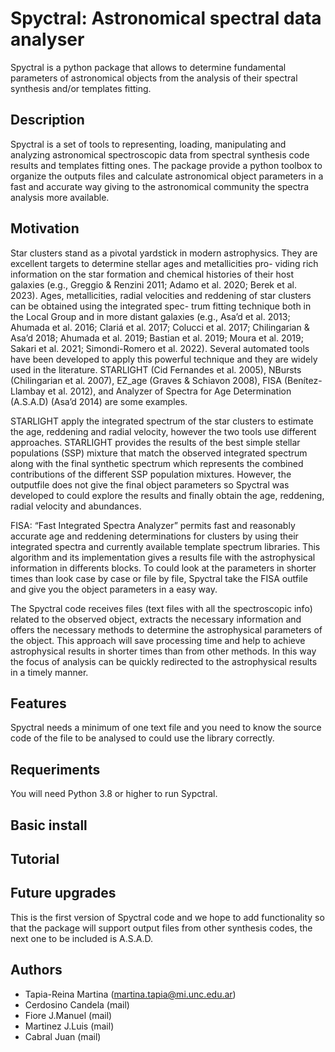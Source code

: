 # Spyctral: Astronomical spectral data analyser

Spyctral is a python package that allows to determine fundamental parameters of astronomical objects from the analysis of their spectral synthesis and/or templates fitting. 

## Description 

Spyctral is a set of tools to representing, loading, manipulating and analyzing astronomical spectroscopic data from spectral synthesis code results and templates fitting ones. The package provide a python toolbox to organize the outputs files and calculate astronomical  object parameters in a fast and accurate way giving to the astronomical community the spectra analysis more available.

## Motivation

Star clusters stand as a pivotal yardstick in modern astrophysics. They are excellent targets to determine stellar ages and metallicities pro-
viding rich information on the star formation and chemical histories of their host galaxies (e.g., Greggio & Renzini 2011; Adamo et al.
2020; Berek et al. 2023). Ages, metallicities, radial velocities and reddening of star clusters can be obtained using the integrated spec-
trum fitting technique both in the Local Group and in more distant galaxies (e.g., Asa’d et al. 2013; Ahumada et al. 2016; Clariá et al. 2017; Colucci et al. 2017; Chilingarian & Asa’d 2018; Ahumada et al. 2019; Bastian et al. 2019; Moura et al. 2019; Sakari et al. 2021;
Simondi-Romero et al. 2022). Several automated tools have been developed to apply this powerful technique and they are widely used in the literature. STARLIGHT (Cid Fernandes et al. 2005), NBursts (Chilingarian et al. 2007), EZ_age (Graves & Schiavon 2008), FISA (Benítez-Llambay et al. 2012), and Analyzer of Spectra for Age Determination (A.S.A.D) (Asa’d 2014) are some examples.

STARLIGHT apply the integrated spectrum of the star clusters to estimate the age, reddening and radial velocity, however the two tools use different approaches. STARLIGHT provides the results of the best simple stellar populations (SSP) mixture that match the observed integrated spectrum along with the final synthetic spectrum which represents the combined contributions of the different SSP population mixtures. However, the outputfile does not give the final object parameters so Spyctral was developed to could explore the results and finally 
obtain the age, reddening, radial velocity and abundances. 

FISA: “Fast Integrated Spectra Analyzer” permits fast and reasonably accurate age and reddening determinations for clusters by using their integrated spectra and currently available template spectrum libraries. This algorithm and its implementation gives a results file with the astrophysical information in differents blocks. To could look at the parameters in shorter times than look case by case or file by file, Spyctral take the FISA outfile and give you the object parameters in a easy way. 

The Spyctral code receives files (text files with all the spectroscopic info) related to the observed object, extracts the necessary information and offers the necessary methods to determine the astrophysical parameters of the object. This approach will save processing time and help to achieve astrophysical results in shorter times than from other methods. In this way the focus of analysis can be quickly redirected to the astrophysical results in a timely manner. 

## Features
Spyctral needs a minimum of one text file and you need to know the source code of the file to be analysed to could use the library correctly. 

## Requeriments
You will need Python 3.8 or higher to run Sypctral.

## Basic install
## Tutorial
## Future upgrades 
This is the first version of Spyctral code and we hope to add functionality so that the package will support output files from other synthesis codes, the next one to be included is A.S.A.D. 

## Authors

* Tapia-Reina Martina (martina.tapia@mi.unc.edu.ar)
* Cerdosino Candela (mail)
* Fiore J.Manuel (mail)
* Martinez J.Luis (mail)
* Cabral Juan (mail)
